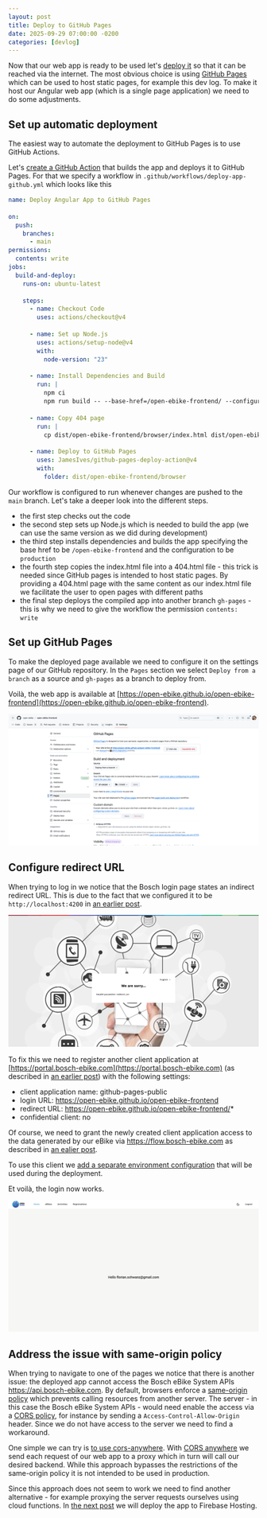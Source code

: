 ```yaml
---
layout: post
title: Deploy to GitHub Pages
date: 2025-09-29 07:00:00 -0200
categories: [devlog]
---
```


Now that our web app is ready to be used let's [deploy it](https://github.com/open-ebike/open-ebike-frontend/issues/14) so that it can be reached via the internet.
The most obvious choice is using [GitHub Pages](https://docs.github.com/en/pages) which can be used to host static pages, for example this dev log.
To make it host our Angular web app (which is a single page application) we need to do some adjustments.

## Set up automatic deployment

The easiest way to automate the deployment to GitHub Pages is to use GitHub Actions.

Let's [create a GitHub Action](https://github.com/open-ebike/open-ebike-frontend/commit/9dff5101ac5bc2a63a95fb496c415c71a4c5c298) that builds the app and deploys it to GitHub Pages. 
For that we specify a workflow in `.github/workflows/deploy-app-github.yml` which looks like this

```yaml
name: Deploy Angular App to GitHub Pages

on:
  push:
    branches:
      - main
permissions:
  contents: write
jobs:
  build-and-deploy:
    runs-on: ubuntu-latest

    steps:
      - name: Checkout Code
        uses: actions/checkout@v4

      - name: Set up Node.js
        uses: actions/setup-node@v4
        with:
          node-version: "23"

      - name: Install Dependencies and Build
        run: |
          npm ci
          npm run build -- --base-href=/open-ebike-frontend/ --configuration production

      - name: Copy 404 page
        run: |
          cp dist/open-ebike-frontend/browser/index.html dist/open-ebike-frontend/browser/404.html

      - name: Deploy to GitHub Pages
        uses: JamesIves/github-pages-deploy-action@v4
        with:
          folder: dist/open-ebike-frontend/browser
```

Our workflow is configured to run whenever changes are pushed to the `main` branch. 
Let's take a deeper look into the different steps.

* the first step checks out the code
* the second step sets up Node.js which is needed to build the app (we can use the same version as we did during development)
* the third step installs dependencies and builds the app specifying the base href to be `/open-ebike-frontend` and the configuration to be `production`
* the fourth step copies the index.html file into a 404.html file - this trick is needed since GitHub pages is intended to host static pages. By providing a 404.html page with the same content as our index.html file we facilitate the user to open pages with different paths
* the final step deploys the compiled app into another branch `gh-pages` - this is why we need to give the workflow the permission `contents: write`

## Set up GitHub Pages

To make the deployed page available we need to configure it on the settings page of our GitHub repository.
In the `Pages` section we select `Deploy from a branch` as a source and `gh-pages` as a branch to deploy from. 

Voilà, the web app is available at [https://open-ebike.github.io/open-ebike-frontend](https://open-ebike.github.io/open-ebike-frontend).

![github-pages-config.png](/assets/2025-09-29/github-pages-config.png)

## Configure redirect URL

When trying to log in we notice that the Bosch login page states an indirect redirect URL.
This is due to the fact that we configured it to be `http://localhost:4200` in [an earlier post](https://open-ebike.github.io/devlog/2025/09/12/register-for-data-access.html).

![invalid-redirect-url.png](/assets/2025-09-29/invalid-redirect-url.png)

To fix this we need to register another client application at [https://portal.bosch-ebike.com](https://portal.bosch-ebike.com) (as described in [an earlier post](https://open-ebike.github.io/devlog/2025/09/12/register-for-data-access.html)) with the following settings:

* client application name: github-pages-public
* login URL: https://open-ebike.github.io/open-ebike-frontend
* redirect URL: https://open-ebike.github.io/open-ebike-frontend/*
* confidential client: no

Of course, we need to grant the newly created client application access to the data generated by our eBike via https://flow.bosch-ebike.com as described in [an ealier post](https://open-ebike.github.io/devlog/2025/09/13/grant-access-to-data.html).

To use this client we [add a separate environment configuration](https://github.com/open-ebike/open-ebike-frontend/commit/8f7eff9f2c0271ace1034fcfeaa1ff6ef62e028b) that will be used during the deployment.

Et voilà, the login now works.

![github-pages-login.png](/assets/2025-09-29/github-pages-login.png)

## Address the issue with same-origin policy

When trying to navigate to one of the pages we notice that there is another issue: the deployed app cannot access the Bosch eBike System APIs https://api.bosch-ebike.com.
By default, browsers enforce a [same-origin policy](https://developer.mozilla.org/en-US/docs/Web/Security/Same-origin_policy) which prevents calling resources from another server.
The server - in this case the Bosch eBike System APIs - would need enable the access via a [CORS policy](https://developer.mozilla.org/en-US/docs/Web/HTTP/Guides/CORS), for instance by sending a `Access-Control-Allow-Origin` header.
Since we do not have access to the server we need to find a workaround.

One simple we can try is [to use cors-anywhere](https://github.com/open-ebike/open-ebike-frontend/commit/b91ce04c2f3f376b5c2e4ed8313d7d424db2f62c).
With [CORS anywhere](https://cors-anywhere.com/) we send each request of our web app to a proxy which in turn will call our desired backend.
While this approach bypasses the restrictions of the same-origin policy it is not intended to be used in production.

Since this approach does not seem to work we need to find another alternative - for example proxying the server requests ourselves using cloud functions.
In [the next post](https://open-ebike.github.io/devlog/2025/10/01/deploy-to-firebase-hosting.html) we will deploy the app to Firebase Hosting.

